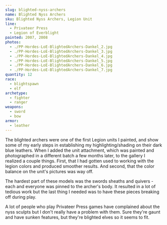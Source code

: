 ```yaml
---
slug: blighted-nyss-archers
name: Blighted Nyss Archers
sku: Blighted Nyss Archers, Legion Unit
line:
  - Privateer Press
  - Legion of Everblight
painted: 2007, 2008
photos:
  - ./PP-Hordes-LoE-BlightedArchers-Dankel_2.jpg
  - ./PP-Hordes-LoE-BlightedArchers-Dankel_3.jpg
  - ./PP-Hordes-LoE-BlightedArchers-Dankel_4.jpg
  - ./PP-Hordes-LoE-BlightedArchers-Dankel_5.jpg
  - ./PP-Hordes-LoE-BlightedArchers-Dankel_6.jpg
  - ./PP-Hordes-LoE-BlightedArchers-Dankel_7.jpg
quantity: 12
race:
  - blightspawn
  - elf
archetype:
  - fighter
  - ranger
weapons:
  - sword
  - bow
armor:
  - leather
---
```


The blighted archers were one of the first Legion units I painted, and show some of my early steps in establishing my highlighting/shading on their dark blue leathers. When I added the unit attachment, which was painted and photographed in a different batch a few months later, to the gallery I realized a couple things. First, that I had gotten used to working with the legion colors and produced smoother results. And second, that the color balance on the unit's pictures was way off.

The hardest part of these models was the swords sheaths and quivers - each and everyone was pinned to the archer's body. It resulted in a lot of tedious work but the last thing I needed was to have these pieces breaking off during play.

A lot of people who play Privateer Press games have complained about the nyss sculpts but I don't really have a problem with them. Sure they're gaunt and have sunken features, but they're blighted elves so it seems to fit.
